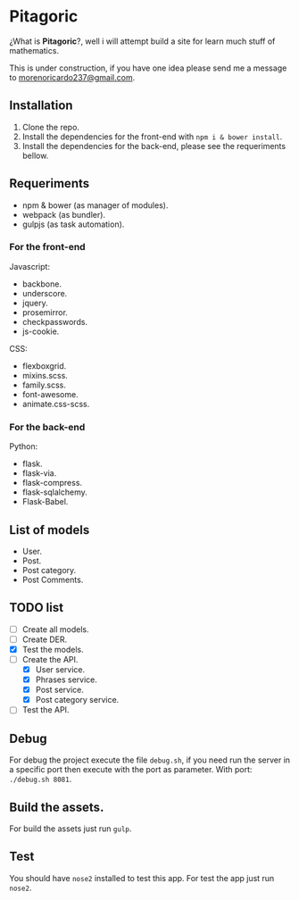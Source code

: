 # Pitagoric

¿What is **Pitagoric**?, well i will attempt build a site for learn much stuff of mathematics.

This is under construction, if you have one idea please send me a message to morenoricardo237@gmail.com.

## Installation

1.  Clone the repo.
2.  Install the dependencies for the front-end with `npm i & bower install`.
3.  Install the dependencies for the back-end, please see the requeriments bellow.

## Requeriments

-   npm & bower (as manager of modules).
-   webpack (as bundler).
-   gulpjs (as task automation).

### For the front-end

Javascript:

-   backbone.
-   underscore.
-   jquery.
-   prosemirror.
-   checkpasswords.
-   js-cookie.

CSS:

-   flexboxgrid.
-   mixins.scss.
-   family.scss.
-   font-awesome.
-   animate.css-scss.

### For the back-end

Python:

-   flask.
-   flask-via.
-   flask-compress.
-   flask-sqlalchemy.
-   Flask-Babel.

## List of models

-   User.
-   Post.
-   Post category.
-   Post Comments.

## TODO list

* [ ] Create all models.
* [ ] Create DER.
* [x] Test the models.
* [ ] Create the API.
  * [x] User service.
  * [x] Phrases service.
  * [x] Post service.
  * [x] Post category service.
* [ ] Test the API.

## Debug

For debug the project execute the file `debug.sh`, if you need run the server in a specific port then execute with the port as parameter. With port: `./debug.sh 8081`.

## Build the assets.

For build the assets just run `gulp`.


## Test

You should have `nose2` installed to test this app. For test the app just run `nose2`.
